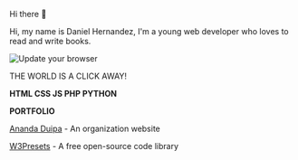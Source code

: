  Hi there 👋
 
Hi, my name is Daniel Hernandez, I'm a young web developer who loves to read and write books. 

![Update your browser](https://w3presets.org/ASSETS/IMAGES/ME.png)

THE WORLD IS A CLICK AWAY!

**HTML CSS JS PHP PYTHON**

**PORTFOLIO**

[Ananda Duipa](https://anandaduipa.org) - An organization website

[W3Presets](https://w3presets.org) - A free open-source code library




